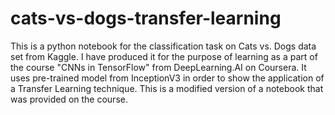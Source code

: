# cats-vs-dogs-transfer-learning
This is a python notebook for the classification task on Cats vs. Dogs data set from Kaggle. I have produced it for the purpose of learning as a part of the course "CNNs in TensorFlow" from DeepLearning.AI on Coursera. It uses pre-trained model from InceptionV3 in order to show the application of a Transfer Learning technique. This is a modified version of a notebook that was provided on the course.
